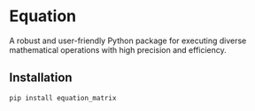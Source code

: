 # Equation

A robust and user-friendly Python package for executing diverse mathematical operations with high precision and efficiency.

## Installation

```bash
pip install equation_matrix